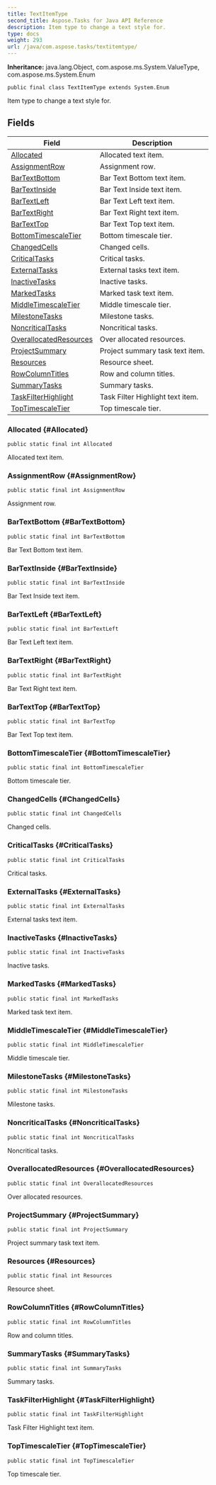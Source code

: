 ```yaml
---
title: TextItemType
second_title: Aspose.Tasks for Java API Reference
description: Item type to change a text style for.
type: docs
weight: 293
url: /java/com.aspose.tasks/textitemtype/
---
```


**Inheritance:**
java.lang.Object, com.aspose.ms.System.ValueType, com.aspose.ms.System.Enum
```
public final class TextItemType extends System.Enum
```

Item type to change a text style for.
## Fields

| Field | Description |
| --- | --- |
| [Allocated](#Allocated) | Allocated text item. |
| [AssignmentRow](#AssignmentRow) | Assignment row. |
| [BarTextBottom](#BarTextBottom) | Bar Text Bottom text item. |
| [BarTextInside](#BarTextInside) | Bar Text Inside text item. |
| [BarTextLeft](#BarTextLeft) | Bar Text Left text item. |
| [BarTextRight](#BarTextRight) | Bar Text Right text item. |
| [BarTextTop](#BarTextTop) | Bar Text Top text item. |
| [BottomTimescaleTier](#BottomTimescaleTier) | Bottom timescale tier. |
| [ChangedCells](#ChangedCells) | Changed cells. |
| [CriticalTasks](#CriticalTasks) | Critical tasks. |
| [ExternalTasks](#ExternalTasks) | External tasks text item. |
| [InactiveTasks](#InactiveTasks) | Inactive tasks. |
| [MarkedTasks](#MarkedTasks) | Marked task text item. |
| [MiddleTimescaleTier](#MiddleTimescaleTier) | Middle timescale tier. |
| [MilestoneTasks](#MilestoneTasks) | Milestone tasks. |
| [NoncriticalTasks](#NoncriticalTasks) | Noncritical tasks. |
| [OverallocatedResources](#OverallocatedResources) | Over allocated resources. |
| [ProjectSummary](#ProjectSummary) | Project summary task text item. |
| [Resources](#Resources) | Resource sheet. |
| [RowColumnTitles](#RowColumnTitles) | Row and column titles. |
| [SummaryTasks](#SummaryTasks) | Summary tasks. |
| [TaskFilterHighlight](#TaskFilterHighlight) | Task Filter Highlight text item. |
| [TopTimescaleTier](#TopTimescaleTier) | Top timescale tier. |
### Allocated {#Allocated}
```
public static final int Allocated
```


Allocated text item.

### AssignmentRow {#AssignmentRow}
```
public static final int AssignmentRow
```


Assignment row.

### BarTextBottom {#BarTextBottom}
```
public static final int BarTextBottom
```


Bar Text Bottom text item.

### BarTextInside {#BarTextInside}
```
public static final int BarTextInside
```


Bar Text Inside text item.

### BarTextLeft {#BarTextLeft}
```
public static final int BarTextLeft
```


Bar Text Left text item.

### BarTextRight {#BarTextRight}
```
public static final int BarTextRight
```


Bar Text Right text item.

### BarTextTop {#BarTextTop}
```
public static final int BarTextTop
```


Bar Text Top text item.

### BottomTimescaleTier {#BottomTimescaleTier}
```
public static final int BottomTimescaleTier
```


Bottom timescale tier.

### ChangedCells {#ChangedCells}
```
public static final int ChangedCells
```


Changed cells.

### CriticalTasks {#CriticalTasks}
```
public static final int CriticalTasks
```


Critical tasks.

### ExternalTasks {#ExternalTasks}
```
public static final int ExternalTasks
```


External tasks text item.

### InactiveTasks {#InactiveTasks}
```
public static final int InactiveTasks
```


Inactive tasks.

### MarkedTasks {#MarkedTasks}
```
public static final int MarkedTasks
```


Marked task text item.

### MiddleTimescaleTier {#MiddleTimescaleTier}
```
public static final int MiddleTimescaleTier
```


Middle timescale tier.

### MilestoneTasks {#MilestoneTasks}
```
public static final int MilestoneTasks
```


Milestone tasks.

### NoncriticalTasks {#NoncriticalTasks}
```
public static final int NoncriticalTasks
```


Noncritical tasks.

### OverallocatedResources {#OverallocatedResources}
```
public static final int OverallocatedResources
```


Over allocated resources.

### ProjectSummary {#ProjectSummary}
```
public static final int ProjectSummary
```


Project summary task text item.

### Resources {#Resources}
```
public static final int Resources
```


Resource sheet.

### RowColumnTitles {#RowColumnTitles}
```
public static final int RowColumnTitles
```


Row and column titles.

### SummaryTasks {#SummaryTasks}
```
public static final int SummaryTasks
```


Summary tasks.

### TaskFilterHighlight {#TaskFilterHighlight}
```
public static final int TaskFilterHighlight
```


Task Filter Highlight text item.

### TopTimescaleTier {#TopTimescaleTier}
```
public static final int TopTimescaleTier
```


Top timescale tier.

